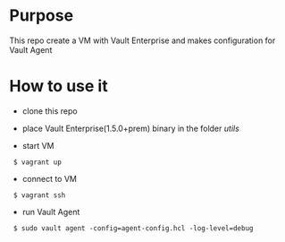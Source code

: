# Purpose

This repo create a VM with Vault Enterprise and makes configuration for Vault Agent


# How to use it

* clone this repo

* place Vault Enterprise(1.5.0+prem) binary in the folder *utils*

* start VM

` $ vagrant up`

* connect to VM

` $ vagrant ssh`

* run Vault Agent

` $ sudo vault agent -config=agent-config.hcl -log-level=debug`
